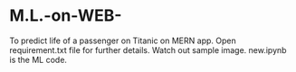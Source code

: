 # M.L.-on-WEB-
To predict life of a passenger on Titanic on MERN app.
Open requirement.txt file for further details.
Watch out sample image.
new.ipynb is the ML code.
